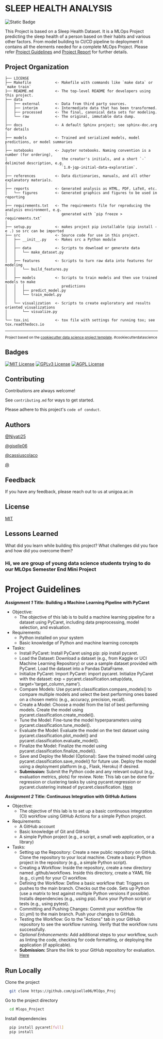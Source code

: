 # SLEEP HEALTH ANALYSIS 
![Static Badge](https://img.shields.io/badge/MLOps_Project-Data_Science?logoColor=FFBE98)

This Project is based on a Sleep Health Dataset. It is a MLOps Project predicting the sleep health of a person based on their habits and various other factors. From model building to CI/CD pipeline to deployment it contains all the elements needed for a complete MLOps Project. Please refer [Project Guidelines](README.md) and [Project Report]() for further details.


Project Organization
------------

    ├── LICENSE
    ├── Makefile           <- Makefile with commands like `make data` or `make train`
    ├── README.md          <- The top-level README for developers using this project.
    ├── data
    │   ├── external       <- Data from third party sources.
    │   ├── interim        <- Intermediate data that has been transformed.
    │   ├── processed      <- The final, canonical data sets for modeling.
    │   └── raw            <- The original, immutable data dump.
    │
    ├── docs               <- A default Sphinx project; see sphinx-doc.org for details
    │
    ├── models             <- Trained and serialized models, model predictions, or model summaries
    │
    ├── notebooks          <- Jupyter notebooks. Naming convention is a number (for ordering),
    │                         the creator's initials, and a short `-` delimited description, e.g.
    │                         `1.0-jqp-initial-data-exploration`.
    │
    ├── references         <- Data dictionaries, manuals, and all other explanatory materials.
    │
    ├── reports            <- Generated analysis as HTML, PDF, LaTeX, etc.
    │   └── figures        <- Generated graphics and figures to be used in reporting
    │
    ├── requirements.txt   <- The requirements file for reproducing the analysis environment, e.g.
    │                         generated with `pip freeze > requirements.txt`
    │
    ├── setup.py           <- makes project pip installable (pip install -e .) so src can be imported
    ├── src                <- Source code for use in this project.
    │   ├── __init__.py    <- Makes src a Python module
    │   │
    │   ├── data           <- Scripts to download or generate data
    │   │   └── make_dataset.py
    │   │
    │   ├── features       <- Scripts to turn raw data into features for modeling
    │   │   └── build_features.py
    │   │
    │   ├── models         <- Scripts to train models and then use trained models to make
    │   │   │                 predictions
    │   │   ├── predict_model.py
    │   │   └── train_model.py
    │   │
    │   └── visualization  <- Scripts to create exploratory and results oriented visualizations
    │       └── visualize.py
    │
    └── tox.ini            <- tox file with settings for running tox; see tox.readthedocs.io


--------

<p><small>Project based on the <a target="_blank" href="https://drivendata.github.io/cookiecutter-data-science/">cookiecutter data science project template</a>. #cookiecutterdatascience</small></p>


## Badges
[![MIT License](https://img.shields.io/badge/License-MIT-green.svg)](https://choosealicense.com/licenses/mit/)
[![GPLv3 License](https://img.shields.io/badge/License-GPL%20v3-yellow.svg)](https://opensource.org/licenses/)
[![AGPL License](https://img.shields.io/badge/License-AGPL-blue.svg)](http://www.gnu.org/licenses/agpl-3.0)

## Contributing

Contributions are always welcome!

See `contributing.md` for ways to get started.

Please adhere to this project's `code of conduct`.


## Authors

[@Niyati25](https://www.github.com/Niyati25)

[@giselle06](https://www.github.com/giselle06)

[@cassiuscolaco](https://github.com/cassiuscolaco)

[@](https://www.github.com/)


## Feedback

If you have any feedback, please reach out to us at unigoa.ac.in


## License

[MIT](https://choosealicense.com/licenses/mit/)


## Lessons Learned

What did you learn while building this project? What challenges did you face and how did you overcome them?


### Hi, we are group of young data science students trying to do our MLOps Semester End Mini Project

# Project Guidelines
**_Assignment 1_**
**Title: Building a Machine Learning Pipeline with PyCaret**
* Objective: 
     - The objective of this lab is to build a machine learning pipeline for a dataset using PyCaret, including data preprocessing, model selection, and evaluation.
* Requirements:
     - Python installed on your system
     - Basic knowledge of Python and machine learning concepts
* Tasks:
     - Install PyCaret:
          Install PyCaret using pip: pip install pycaret.
     - Load the Dataset:
          Download a dataset (e.g., from Kaggle or UCI Machine Learning Repository) or use a sample dataset provided with PyCaret.
          Load the dataset into a Pandas DataFrame.
     - Initialize PyCaret:
          Import PyCaret: import pycaret.
          Initialize PyCaret with the dataset: exp = pycaret.classification.setup(data, target='target_column_name').
     - Compare Models:
          Use pycaret.classification.compare_models() to compare multiple models and select the best performing ones based on a chosen metric (e.g., accuracy, precision, recall).
     - Create a Model:
          Choose a model from the list of best performing models.
          Create the model using pycaret.classification.create_model().
     - Tune the Model:
          Fine-tune the model hyperparameters using pycaret.classification.tune_model().
     - Evaluate the Model:
          Evaluate the model on the test dataset using pycaret.classification.plot_model() and pycaret.classification.evaluate_model().
     - Finalize the Model:
          Finalize the model using pycaret.classification.finalize_model().
     - Save and Deploy the Model (Optional):
          Save the trained model using pycaret.classification.save_model() for future use.
          Deploy the model using a deployment platform (e.g., Flask, Heroku) if desired.
     - **Submission:**
          Submit the Python code and any relevant output (e.g., evaluation metrics, plots) for review.
          Note: This lab can be done for regression or clustering tasks by using pycaret.regression or pycaret.clustering             instead of pycaret.classification. [Here](mlops_see.ipynb)
       
**_Assignment 2_**
**Title: Continuous Integration with GitHub Actions**
* Objective: 
     - The objective of this lab is to set up a basic continuous integration (CI) workflow using GitHub Actions for a simple Python project.
* Requirements:
     - A GitHub account
     - Basic knowledge of Git and GitHub
     - A simple Python project (e.g., a script, a small web application, or a library)
* Tasks:
     - Setting up the Repository:
          Create a new public repository on GitHub.
          Clone the repository to your local machine.
          Create a basic Python project in the repository (e.g., a simple Python script).
     - Creating a Workflow:
          Inside the repository, create a new directory named .github/workflows.
          Inside this directory, create a YAML file (e.g., ci.yml) for your CI workflow.
     - Defining the Workflow:
          Define a basic workflow that:
          Triggers on pushes to the main branch.
          Checks out the code.
          Sets up Python (use a matrix to test against multiple Python versions if possible).
          Installs dependencies (e.g., using pip).
          Runs your Python script or tests (e.g., using pytest).
     - Committing and Pushing Changes:
          Commit your workflow file (ci.yml) to the main branch.
          Push your changes to GitHub.
     - Testing the Workflow:
          Go to the &quot;Actions&quot; tab in your GitHub repository to see the workflow running.
          Verify that the workflow runs successfully.
     - *Optional Enhancements:*
     Add additional steps to your workflow, such as linting the code, checking for code formatting, or
     deploying the application (if applicable).
     - **Submission:**
     Share the link to your GitHub repository for evaluation. [Here](.github)


## Run Locally

Clone the project

```bash
  git clone https://github.com/giselle06/MlOps_Proj
```

Go to the project directory

```bash
  cd Mlops_Project
```

Install dependencies

```bash
  pip install pycaret[full]
  pip install 

```



